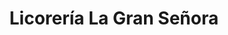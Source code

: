 ---
title: "Licorería La Gran Señora"
url: /ciudad-guayana-puerto-ordaz/licoreria-la-gran-senora/
shop: alcohol
---
